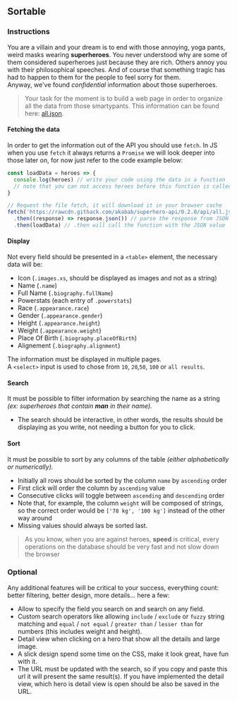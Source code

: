 ## Sortable

### Instructions

You are a villain and your dream is to end with those annoying, yoga pants,
weird masks wearing **superheroes**. You never understood why are some of them
considered superheroes just because they are rich. Others annoy you with their
philosophical speeches. And of course that something tragic has had to happen
to them for the people to feel sorry for them. \
Anyway, we've found *confidential* information about those superheroes.

> Your task for the moment is to build a web page in order to organize all the
> data from those smartypants.
> This information can be found here: [all.json](https://rawcdn.githack.com/akabab/superhero-api/0.2.0/api/all.json).


#### Fetching the data

In order to get the information out of the API you should use `fetch`.
In JS when you use `fetch` it always returns a `Promise` we will look
deeper into those later on, for now just refer to the code example below:

```js
const loadData = heroes => {
  console.log(heroes) // write your code using the data in a function
  // note that you can not access heroes before this function is called.
}

// Request the file fetch, it will download it in your browser cache
fetch('https://rawcdn.githack.com/akabab/superhero-api/0.2.0/api/all.json')
  .then((response) => response.json()) // parse the response from JSON
  .then(loadData) // .then will call the function with the JSON value
```


#### Display

Not every field should be presented in a `<table>` element,
the necessary data will be:
  - Icon (`.images.xs`, should be displayed as images and not as a string)
  - Name (`.name`)
  - Full Name (`.biography.fullName`)
  - Powerstats (each entry of `.powerstats`)
  - Race (`.appearance.race`)
  - Gender (`.appearance.gender`)
  - Height (`.appearance.height`)
  - Weight (`.appearance.weight`)
  - Place Of Birth (`.biography.placeOfBirth`)
  - Alignement (`.biography.alignment`)

The information must be displayed in multiple pages. \
A `<select>` input is used to chose from `10`, `20`,`50`, `100` or `all results`.


#### Search

It must be possible to filter information by searching the name as a string
  *(ex: superheroes that contain **man** in their name).*
  - The search should be interactive, in other words, the results should be
    displaying as you write, not needing a button for you to click.


#### Sort

It must be possible to sort by any columns of the table
  *(either alphabetically or numerically).*
  - Initially all rows should be sorted by the column `name` by `ascending` order
  - First click will order the column by `ascending` value
  - Consecutive clicks will toggle between `ascending` and `descending` order
  - Note that, for example, the column `weight` will be composed of strings, so
    the correct order would be `['78 kg', '100 kg']` instead of the other way
    around
  - Missing values should always be sorted last.

> As you know, when you are against heroes, **speed** is critical, every operations on
> the database should be very fast and not slow down the browser


### Optional

Any additional features will be critical to your success, everything count:
better filtering, better design, more details... here a few:

- Allow to specify the field you search on and search on any field.
- Custom search operators like allowing `include` / `exclude` or `fuzzy` string
  matching and `equal` / `not equal` / `greater than` / `lesser than` for numbers
  (this includes weight and height).
- Detail view when clicking on a hero that show all the details and large image.
- A slick design spend some time on the CSS, make it look great, have fun with it.
- The URL must be updated with the search, so if you copy and paste this url it
  will present the same result(s). If you have implemented the detail view,
  which hero is detail view is open should be also be saved in the URL.
